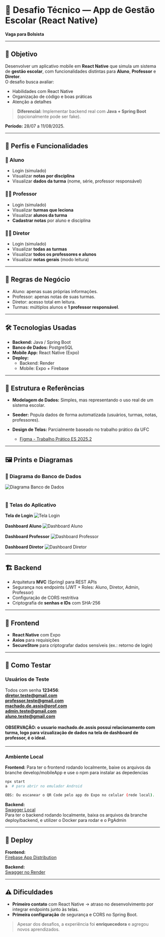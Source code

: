 # 📱 Desafio Técnico — App de Gestão Escolar (React Native)  
**Vaga para Bolsista**

---

## 🎯 Objetivo  
Desenvolver um aplicativo mobile em **React Native** que simula um sistema de **gestão escolar**, com funcionalidades distintas para **Aluno**, **Professor** e **Diretor**.  
O desafio busca avaliar:  
- Habilidades com React Native  
- Organização de código e boas práticas  
- Atenção a detalhes  

> **Diferencial:** Implementar backend real com **Java + Spring Boot** (opcionalmente pode ser fake).  

**Período:** 28/07 a 11/08/2025.

---

## 👥 Perfis e Funcionalidades  

### 👦 Aluno
- Login (simulado)  
- Visualizar **notas por disciplina**  
- Visualizar **dados da turma** (nome, série, professor responsável)  

### 👨‍🏫 Professor
- Login (simulado)  
- Visualizar **turmas que leciona**  
- Visualizar **alunos da turma**  
- **Cadastrar notas** por aluno e disciplina  

### 👨‍💼 Diretor
- Login (simulado)  
- Visualizar **todas as turmas**  
- Visualizar **todos os professores e alunos**  
- Visualizar **notas gerais** (modo leitura)  

---

## 🧾 Regras de Negócio
- Aluno: apenas suas próprias informações.  
- Professor: apenas notas de suas turmas.  
- Diretor: acesso total em leitura.  
- Turmas: múltiplos alunos e **1 professor responsável**.

---

## 🛠 Tecnologias Usadas  
- **Backend:** Java / Spring Boot  
- **Banco de Dados:** PostgreSQL  
- **Mobile App:** React Native (Expo)  
- **Deploy:**  
  - Backend: Render  
  - Mobile: Expo + Firebase  

---

## 📂 Estrutura e Referências  

- **Modelagem de Dados:** Simples, mas representando o uso real de um sistema escolar.  
- **Seeder:** Popula dados de forma automatizada (usuários, turmas, notas, professores).  

- **Design de Telas:** Parcialmente baseado no trabalho prático da UFC  
  - [Figma - Trabalho Prático ES 2025.2](https://www.figma.com/design/eMNaVvGUoBekdMPBYBHHhX/Trabalho-Pratico-02-ES-2025.2?node-id=0-1&t=a77x28bZOULz9N40-1)

---

## 🖼 Prints e Diagramas

### 📌 Diagrama do Banco de Dados
![Diagrama Banco de Dados](/midia/image.png)
<br>
<br>

### 📱 Telas do Aplicativo

**Tela de Login**
![Tela Login](/midia/login.jpeg)
<br>
<br>
**Dashboard Aluno**
![Dashboard Aluno](/midia/dashboardAluno.jpeg)
<br>
<br>
**Dashboard Professor**
![Dashboard Professor](/midia/dashboardProfessor.jpeg)
<br>
<br>
**Dashboard Diretor**
![Dashboard Diretor](/midia/dashboardDiretor.jpeg)

---

## 🏗 Backend
- Arquitetura **MVC** (Spring) para REST APIs  
- Segurança nos endpoints (JWT + Roles: Aluno, Diretor, Admin, Professor)  
- Configuração de CORS restritiva  
- Criptografia de **senhas e IDs** com SHA-256  

---

## 📱 Frontend
- **React Native** com Expo  
- **Axios** para requisições  
- **SecureStore** para criptografar dados sensíveis (ex.: retorno de login)  

---

## 🧪 Como Testar  

### Usuários de Teste  
Todos com senha **123456**:  
    **diretor.teste@gmail.com**   
    **professor.teste@gmail.com**  
    **machado.de.assis@prof.com**  
    **admin.teste@gmail.com**  
    **aluno.teste@gmail.com**

#### OBSERVAÇÃO: o usuario machado.de.assis possui relacionamento com turma, logo para vizualização de dados na tela de dashboard de professor, é o ideal.


---

### Ambiente Local  

**Frontend:**
  Para ter o frontend rodando localmente, baixe os arquivos da branche develop/mobileApp e use o npm para instalar as depedencias
```bash
npx start
a  # para abrir no emulador Android

OBS: Ou escanear o QR Code pelo app do Expo no celular (rede local).

```

**Backend:**  
[Swagger Local](http://localhost:8080/swagger-ui/index.html)  
  Para ter o backend rodando localmente, baixa os arquivos da branche deploy/backend, e utilizer o Docker para rodar e o PgAdmin

---

## 🚀 Deploy  

**Frontend:**  
[Firebase App Distribution](https://appdistribution.firebase.dev/i/8189cb170efbc944)  

**Backend:**  
[Swagger no Render](https://gestao-escolar-m4yq.onrender.com/swagger-ui/index.html)  

---

## ⚠️ Dificuldades  
- **Primeiro contato** com React Native → atraso no desenvolvimento por integrar endpoints junto às telas.  
- **Primeira configuração** de segurança e CORS no Spring Boot.  

> Apesar dos desafios, a experiência foi **enriquecedora** e agregou novos aprendizados.
